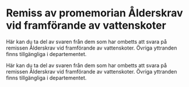 # Remiss av promemorian Ålderskrav vid framförande av vattenskoter

Här kan du ta del av svaren från dem som har ombetts att svara på remissen Ålderskrav vid framförande av vattenskoter. Övriga yttranden finns tillgängliga i departementet.

Här kan du ta del av svaren från dem som har ombetts att svara på remissen Ålderskrav vid framförande av vattenskoter. Övriga yttranden finns tillgängliga i departementet.
